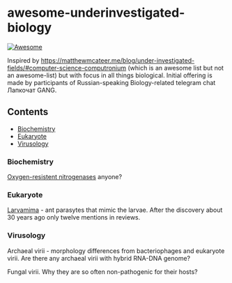 # awesome-underinvestigated-biology

[![Awesome](https://awesome.re/badge.svg)](https://awesome.re)

Inspired by https://matthewmcateer.me/blog/under-investigated-fields/#computer-science-computronium (which is an awesome list but not an awesome-list) but with focus in all things biological. Initial offering is made by participants of Russian-speaking Biology-related telegram chat Лапкочат GANG.

## Contents

- [Biochemistry](#biochemistry)
- [Eukaryote](#eukaryote)
- [Virusology](#virusology)

### Biochemistry

[Oxygen-resistent nitrogenases](https://www.ncbi.nlm.nih.gov/pmc/articles/PMC4735515/) anyone?

### Eukaryote

[Larvamima](https://scholar.google.com.ua/scholar?cites=7346071014699236931&as_sdt=2005&sciodt=0,5&hl=ru) - ant parasytes that mimic the larvae. After the discovery about 30 years ago only twelve mentions in reviews.

### Virusology

Archaeal virii - morphology differences from bacteriophages and eukaryote virii. Are there any archaeal virii with hybrid RNA-DNA genome?  

Fungal virii. Why they are so often non-pathogenic for their hosts?   
